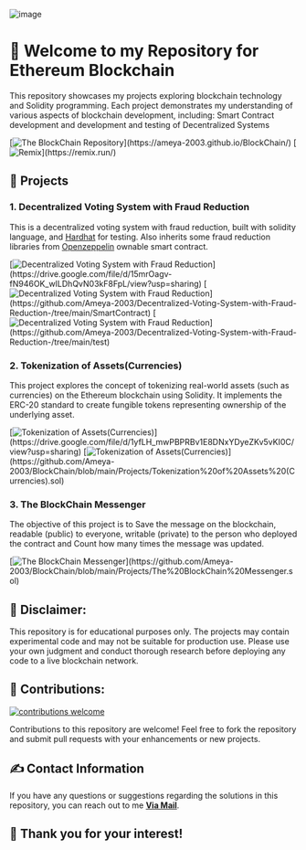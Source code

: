 ![image](https://encrypted-tbn0.gstatic.com/images?q=tbn:ANd9GcTWktLACEr9lF60l9Rkhe0oTtgxSSvVIFR6lQ&usqp=CAU)

# 🎉 Welcome to my Repository for Ethereum Blockchain

This repository showcases my projects exploring blockchain technology and Solidity programming. Each project demonstrates my understanding of various aspects of blockchain 
development, including: Smart Contract development and development and testing of Decentralized Systems 

[![The BlockChain Repository](https://img.shields.io/badge/Ethereum-3C3C3D?)](https://ameya-2003.github.io/BlockChain/)
[![Remix](https://img.shields.io/badge/remix-%23000.svg?)](https://remix.run/)

## 📝 Projects

### 1. Decentralized Voting System with Fraud Reduction

This is a decentralized voting system with fraud reduction, built with solidity language, and [Hardhat](https://hardhat.org/) for testing. Also inherits some fraud reduction libraries from [Openzeppelin](https://docs.openzeppelin.com/contracts/2.x/access-control) ownable smart contract.

[![Decentralized Voting System with Fraud Reduction](https://img.shields.io/badge/%20Testing-4285F4?)](https://drive.google.com/file/d/15mrOagv-fN946OK_wILDhQvN03kF8FpL/view?usp=sharing)
[![Decentralized Voting System with Fraud Reduction](https://img.shields.io/badge/Solidity-%23363636.svg?)](https://github.com/Ameya-2003/Decentralized-Voting-System-with-Fraud-Reduction-/tree/main/SmartContract)
[![Decentralized Voting System with Fraud Reduction](https://img.shields.io/badge/Node.js-6DA55F?)](https://github.com/Ameya-2003/Decentralized-Voting-System-with-Fraud-Reduction-/tree/main/test)

### 2. Tokenization of Assets(Currencies)

This project explores the concept of tokenizing real-world assets (such as currencies) on the Ethereum blockchain using Solidity. It implements the ERC-20 standard to create fungible tokens representing ownership of the underlying asset.

[![Tokenization of Assets(Currencies)](https://img.shields.io/badge/%20Demo-4285F4?)](https://drive.google.com/file/d/1yfLH_mwPBPRBv1E8DNxYDyeZKv5vKI0C/view?usp=sharing)
[![Tokenization of Assets(Currencies)](https://img.shields.io/badge/Solidity-%23363636.svg?)](https://github.com/Ameya-2003/BlockChain/blob/main/Projects/Tokenization%20of%20Assets%20(Currencies).sol)

### 3. The BlockChain Messenger

The objective of this project is to Save the message on the blockchain, readable (public) to everyone, writable (private) to the person who deployed the contract and
Count how many times the message was updated.

[![The BlockChain Messenger](https://img.shields.io/badge/Solidity-%23363636.svg?)](https://github.com/Ameya-2003/BlockChain/blob/main/Projects/The%20BlockChain%20Messenger.sol)

## 📌 Disclaimer:

This repository is for educational purposes only. The projects may contain experimental code and may not be suitable for production use. Please use your own judgment and 
conduct thorough research before deploying any code to a live blockchain network.

## 🤝 Contributions: 

[![contributions welcome](https://img.shields.io/badge/contributions-welcome-brightgreen.svg?style=flat)](https://github.com/dwyl/esta/issues)

Contributions to this repository are welcome! Feel free to fork the repository and submit pull requests with your enhancements or new projects.

## ✍ Contact Information

If you have any questions or suggestions regarding the solutions in this repository, you can reach out to me <a href="mailto:ameyamuktewargithub@gmail.com"><b>Via Mail</b></a>. 

## 🙏 Thank you for your interest!
